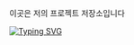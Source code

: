 이곳은 저의 프로젝트 저장소입니다

[![Typing SVG](https://readme-typing-svg.demolab.com?font=Fira+Code&weight=700&size=25&duration=4000&pause=4000&color=2D8AFF&width=435&lines=Hi;My+Name+is+taeseong+An;My+job+is+front-end)](https://git.io/typing-svg)

